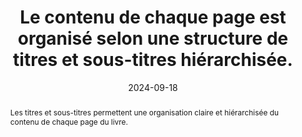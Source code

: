 ---
N: '227'
Rubrique: Structure et code
title: Le contenu de chaque page est organisé selon une structure de titres et sous-titres hiérarchisée.
detail: 
abstract: Les titres et sous-titres permettent une organisation claire et hiérarchisée du contenu de chaque page du livre.
categories: [" Structure et code"]
agrege: O4227-E072
opquast: '4 227'
indiceebook: '72'
description: "Règle n° 072"
before: "071"
weight: "072"
after: "073"
actif: '1'
layout: rules
date: 2024-09-18
tags: ["affichage", "Accessibilité", "Lisibilité"]
objectif: ["Faciliter la compréhension et la navigation du lecteur en présentant le contenu de manière structurée et logique"]
Meo: ["Utiliser des balises HTML `h1`, `h2`, `h3`, `h4`, `h5` et `h6`", "
Chaque page doit avoir au moins un `h1`", "
Maintenir une hierarchie cohérente&nbsp;: un titre de niveau `h2` ne doit pas être suivi d'un titre de niveau `h4`."]
Controle: ["Vérifier le code source de la page HTML de l'epub&nbsp;:<ul>
<li>Il faut que les titres et sous-titres soient dans une balise <h> de 1 à 6.</li>
<li>Il faut qu'il y ai au moins un `h1`.</li>
<li>Il faut que l'ordre des niveaux de titres soit hiérarchique et cohérente.</li>"]
epubcheck: false
ace: true
humancheck: true
Source: ["Opquast"]
Referentiel: [""]
steps: ["Fabrication"]
---